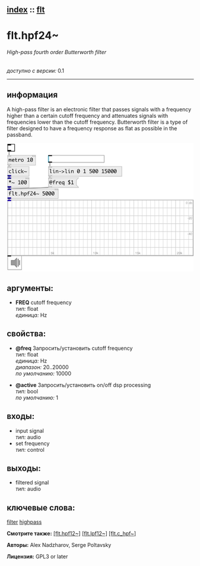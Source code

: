[index](index.html) :: [flt](category_flt.html)
---

# flt.hpf24~

###### High-pass fourth order Butterworth filter

*доступно с версии:* 0.1

---


## информация
A high-pass filter is an electronic filter that passes signals with a frequency higher than a certain cutoff frequency and attenuates signals with frequencies lower than the cutoff frequency. Butterworth filter is a type of filter designed to have a frequency response as flat as possible in the passband.


[![example](../examples/img/flt.hpf24~.jpg)](../examples/pd/flt.hpf24~.pd)



## аргументы:

* **FREQ**
cutoff frequency<br>
_тип:_ float<br>
_единица:_ Hz<br>





## свойства:

* **@freq** 
Запросить/установить cutoff frequency<br>
_тип:_ float<br>
_единица:_ Hz<br>
_диапазон:_ 20..20000<br>
_по умолчанию:_ 10000<br>

* **@active** 
Запросить/установить on/off dsp processing<br>
_тип:_ bool<br>
_по умолчанию:_ 1<br>



## входы:

* input signal<br>
_тип:_ audio
* set frequency<br>
_тип:_ control



## выходы:

* filtered signal<br>
_тип:_ audio



## ключевые слова:

[filter](keywords/filter.html)
[highpass](keywords/highpass.html)



**Смотрите также:**
[\[flt.hpf12~\]](flt.hpf12~.html)
[\[flt.lpf12~\]](flt.lpf12~.html)
[\[flt.c_hpf~\]](flt.c_hpf~.html)




**Авторы:** Alex Nadzharov, Serge Poltavsky




**Лицензия:** GPL3 or later





